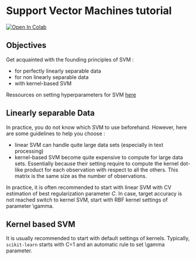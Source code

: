 # Support Vector Machines tutorial

[![Open In Colab](https://colab.research.google.com/assets/colab-badge.svg)](https://colab.research.google.com/github/dbetteb/early-ML/blob/master/04_SUPPORT_VECTOR_MACHINES/SVM_english.ipynb)

## Objectives

Get acquainted with the founding principles of SVM :
* for perfectly linearly separable data
* for non linearly separable data
* with kernel-based SVM

Ressources on setting hyperparameters for SVM [here](https://www.csie.ntu.edu.tw/~cjlin/libsvm)

## Linearly separable Data

In practice, you do not know which SVM to use beforehand. However, here are some guidelines to help you choose :
* linear SVM can handle quite large data sets (especially in text processing)
* kernel-based SVM become quite expensive to compute for large data sets. Essentially because their setting require to compute the kernel dot-like product for each observation with respect to all the others. This matrix is the same size as the number of observations.

In practice, it is often recommended to start with linear SVM with CV estimation of best regularization parameter $C$. In case, target accuracy is not reached switch to kernel SVM, start with RBF kernel settings of parameter \gamma.

## Kernel based SVM

It is usually recommended to start with default settings of kernels. Typically, `scikit-learn` starts with C=1 and an automatic rule to set \gamma parameter.
